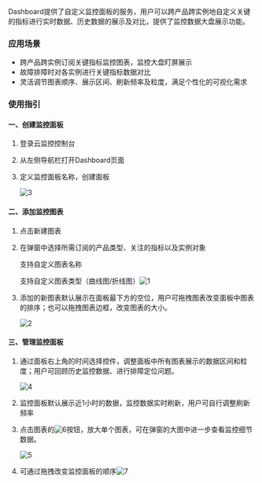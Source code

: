 Dashboard提供了自定义监控面板的服务，用户可以跨产品跨实例地自定义关键的指标进行实时数据、历史数据的展示及对比，提供了监控数据大盘展示功能。

### 应用场景

* 跨产品跨实例订阅关键指标监控图表，监控大盘盯屏展示
* 故障排障时对各实例进行关键指标数据对比
* 灵活调节图表顺序、展示区间、刷新频率及粒度，满足个性化的可视化需求

### 使用指引

#### 一、创建监控面板

1. 登录云监控控制台

2. 从左侧导航栏打开Dashboard页面

3. 定义监控面板名称，创建面板

   ![3](http://imgcache.tce.fsphere.cn/image/mc.qcloudimg.com/static/img/0acef43e1e553ef78632411dd41601f5/image.png)

#### 二、添加监控图表

1. 点击新建图表

2. 在弹窗中选择所需订阅的产品类型、关注的指标以及实例对象

   支持自定义图表名称

   支持自定义图表类型（曲线图/折线图）![1](http://imgcache.tce.fsphere.cn/image/mc.qcloudimg.com/static/img/8a707f720633464440b72a77b84a4268/image.png)

3. 添加的新图表默认展示在面板最下方的空位，用户可拖拽图表改变面板中图表的排序；也可以拖拽图表边框，改变图表的大小。

   ![2](http://imgcache.tce.fsphere.cn/image/mc.qcloudimg.com/static/img/c7b133dc81f171ae5bb7dedb6af6d65d/image.png)

#### 三、管理监控面板

1. 通过面板右上角的时间选择控件，调整面板中所有图表展示的数据区间和粒度；用户可回顾历史监控数据、进行排障定位问题。

   ![4](http://imgcache.tce.fsphere.cn/image/mc.qcloudimg.com/static/img/66e2cb98a8916f48468a79673179e822/image.png)

2. 监控面板默认展示近1小时的数据，监控数据实时刷新，用户可自行调整刷新频率

3. 点击图表的![6](http://imgcache.tce.fsphere.cn/image/mc.qcloudimg.com/static/img/68e7b4bfa5775b1b4c53157f0a85eb79/image.png)按钮，放大单个图表，可在弹窗的大图中进一步查看监控细节数据。

   ![5](http://imgcache.tce.fsphere.cn/image/mc.qcloudimg.com/static/img/2b47c7488f0cb61d2f4c424a2f798323/image.png)

4. 可通过拖拽改变监控面板的顺序![7](http://imgcache.tce.fsphere.cn/image/mc.qcloudimg.com/static/img/8a5d8e65e9c0674ca3e3d1f870868d6e/image.png)

